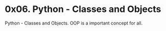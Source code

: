 # 0x06. Python - Classes and Objects

Python - Classes and Objects. OOP is a important concept for all.
